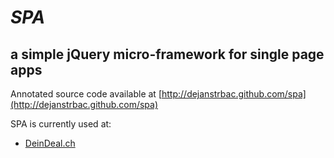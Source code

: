 *SPA*
=====
a simple jQuery micro-framework for single page apps
----------------------------------------------------

Annotated source code available at [http://dejanstrbac.github.com/spa](http://dejanstrbac.github.com/spa)

SPA is currently used at:

  - [DeinDeal.ch](http://home.deindeal.ch)